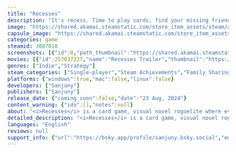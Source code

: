 ```yaml
---
title: "Recesses"
description: "It's recess. Time to play cards, find your missing friend, discover the meaning of life. The usual 5th grade playground stuff."
image: "https://shared.akamai.steamstatic.com/store_item_assets/steam/apps/3087810/header.jpg?t=1731966974"
capsule_image: "https://shared.akamai.steamstatic.com/store_item_assets/steam/apps/3087810/capsule_231x87.jpg?t=1731966974"
categories: game
steamid: 3087810
screenshots: [{"id":0,"path_thumbnail":"https://shared.akamai.steamstatic.com/store_item_assets/steam/apps/3087810/ss_282763e899baba1ff513d66a29f4d152a85f1a45.600x338.jpg?t=1731966974","path_full":"https://shared.akamai.steamstatic.com/store_item_assets/steam/apps/3087810/ss_282763e899baba1ff513d66a29f4d152a85f1a45.1920x1080.jpg?t=1731966974"},{"id":1,"path_thumbnail":"https://shared.akamai.steamstatic.com/store_item_assets/steam/apps/3087810/ss_48ba3f79e041c008ffabbf2d43cd10cfc8a98c09.600x338.jpg?t=1731966974","path_full":"https://shared.akamai.steamstatic.com/store_item_assets/steam/apps/3087810/ss_48ba3f79e041c008ffabbf2d43cd10cfc8a98c09.1920x1080.jpg?t=1731966974"},{"id":2,"path_thumbnail":"https://shared.akamai.steamstatic.com/store_item_assets/steam/apps/3087810/ss_c3c4ee86088b2654c1025d3c1961066f4bc4da02.600x338.jpg?t=1731966974","path_full":"https://shared.akamai.steamstatic.com/store_item_assets/steam/apps/3087810/ss_c3c4ee86088b2654c1025d3c1961066f4bc4da02.1920x1080.jpg?t=1731966974"},{"id":3,"path_thumbnail":"https://shared.akamai.steamstatic.com/store_item_assets/steam/apps/3087810/ss_837412234eb514685be2c83562920e3ed7692b72.600x338.jpg?t=1731966974","path_full":"https://shared.akamai.steamstatic.com/store_item_assets/steam/apps/3087810/ss_837412234eb514685be2c83562920e3ed7692b72.1920x1080.jpg?t=1731966974"},{"id":4,"path_thumbnail":"https://shared.akamai.steamstatic.com/store_item_assets/steam/apps/3087810/ss_9d11fb7e83ab5afbae313db8f8524fdef3801c30.600x338.jpg?t=1731966974","path_full":"https://shared.akamai.steamstatic.com/store_item_assets/steam/apps/3087810/ss_9d11fb7e83ab5afbae313db8f8524fdef3801c30.1920x1080.jpg?t=1731966974"},{"id":5,"path_thumbnail":"https://shared.akamai.steamstatic.com/store_item_assets/steam/apps/3087810/ss_5eed78bd329649c9f8fcfb77f090ed0a6c42d4c6.600x338.jpg?t=1731966974","path_full":"https://shared.akamai.steamstatic.com/store_item_assets/steam/apps/3087810/ss_5eed78bd329649c9f8fcfb77f090ed0a6c42d4c6.1920x1080.jpg?t=1731966974"},{"id":6,"path_thumbnail":"https://shared.akamai.steamstatic.com/store_item_assets/steam/apps/3087810/ss_cd0c3bda84324544eb9b995aa8c20c84ebb0dcde.600x338.jpg?t=1731966974","path_full":"https://shared.akamai.steamstatic.com/store_item_assets/steam/apps/3087810/ss_cd0c3bda84324544eb9b995aa8c20c84ebb0dcde.1920x1080.jpg?t=1731966974"}]
movies: [{"id":257037227,"name":"Recesses Trailer","thumbnail":"https://shared.akamai.steamstatic.com/store_item_assets/steam/apps/257037227/movie.293x165.jpg?t=1722610831","webm":{"480":"http://video.akamai.steamstatic.com/store_trailers/257037227/movie480_vp9.webm?t=1722610831","max":"http://video.akamai.steamstatic.com/store_trailers/257037227/movie_max_vp9.webm?t=1722610831"},"mp4":{"480":"http://video.akamai.steamstatic.com/store_trailers/257037227/movie480.mp4?t=1722610831","max":"http://video.akamai.steamstatic.com/store_trailers/257037227/movie_max.mp4?t=1722610831"},"highlight":true}]
genres: ["Indie","Strategy"]
steam_categories: ["Single-player","Steam Achievements","Family Sharing"]
platforms: {"windows":true,"mac":false,"linux":false}
developers: ["Sanjuny"]
publishers: ["Sanjuny"]
release_date: {"coming_soon":false,"date":"23 Aug, 2024"}
content_warning: {"ids":[],"notes":null}
about: "<i>Recesses</i> is a card game, visual novel roguelite where every day's outdoor break from elementary school is a new battle. Your best friend went missing, and now it's up to you to defeat all the weirdo kids she played Battaliens with at recess to find out what happened to her.  <br><br><u><strong>In this game, losing is good!</strong></u> You get to see new dialogue, try new strategies, and win or lose, you always get another booster pack of cards to strengthen your collection.  <br><br>Making it all the way from Monday to the boss of the playground on Friday is no easy task, but each day's victory brings you closer to the truth. <i>Although it may not be what you expected.</i><br><br>Features:<br><ul class=\"bb_ul\"><li> Music by CoZyro and Kasey Ozymy (<i>Jimmy and the Pulsating Mass</i>) that will make you go, &quot;Wow! The music in this game has no right to be that good.&quot; </li><li> Graphics that only <i>look</i> like they were drawn by a fifth grader. A grown up did draw them and he tried really hard. </li><li> 100 cards with unique abilities, art, combos, and flavor text. </li><li> Over 110,000 words of dialogue with multiple scenarios depending on your win/loss record. </li><li> More than 13 different elementary school opponents with their own strategies, theme songs, and surprisingly philosophical monologues. </li><li> At least 8 bird puns of varying quality. </li><li> And 1 goat.</li></ul><br>Recent reviews/comments:<br><ul class=\"bb_ul\"><li>&quot;Best RPG Deckbuilder I've seen in a while. Mechanically this game is what the Pokemon TCG should have been.&quot; (VLPN)</li><li>&quot;This game's a lot deeper than it looks on the surface, honestly I came for the cutesy card battling and have been amazed by the quality of the writing. Now I can't stop playing it just because I want to see more of what the characters have to say.&quot; (Ferdy)</li><li>&quot;I can't stress this enough; this is one of the most compelling narratives I've seen in YEARS.&quot; (supremelordender5705)</li><li>&quot;Recesses is the Dark Souls of Card Games.&quot; (Dr.Garushi)</li></ul><br><i>Main game playtime is approximately 15-30 hours, with hours of extra post-game challenge content. The Extended Demo is approximately 5-10 hours.</i> <br><br><strong>Mouse/Windows OS required for gameplay. Recesses has not been tested to play with controllers, Steam Deck, or other operating systems or hardware.</strong>"
detailed_description: "<i>Recesses</i> is a card game, visual novel roguelite where every day's outdoor break from elementary school is a new battle. Your best friend went missing, and now it's up to you to defeat all the weirdo kids she played Battaliens with at recess to find out what happened to her.  <br><br><u><strong>In this game, losing is good!</strong></u> You get to see new dialogue, try new strategies, and win or lose, you always get another booster pack of cards to strengthen your collection.  <br><br>Making it all the way from Monday to the boss of the playground on Friday is no easy task, but each day's victory brings you closer to the truth. <i>Although it may not be what you expected.</i><br><br>Features:<br><ul class=\"bb_ul\"><li> Music by CoZyro and Kasey Ozymy (<i>Jimmy and the Pulsating Mass</i>) that will make you go, &quot;Wow! The music in this game has no right to be that good.&quot; </li><li> Graphics that only <i>look</i> like they were drawn by a fifth grader. A grown up did draw them and he tried really hard. </li><li> 100 cards with unique abilities, art, combos, and flavor text. </li><li> Over 110,000 words of dialogue with multiple scenarios depending on your win/loss record. </li><li> More than 13 different elementary school opponents with their own strategies, theme songs, and surprisingly philosophical monologues. </li><li> At least 8 bird puns of varying quality. </li><li> And 1 goat.</li></ul><br>Recent reviews/comments:<br><ul class=\"bb_ul\"><li>&quot;Best RPG Deckbuilder I've seen in a while. Mechanically this game is what the Pokemon TCG should have been.&quot; (VLPN)</li><li>&quot;This game's a lot deeper than it looks on the surface, honestly I came for the cutesy card battling and have been amazed by the quality of the writing. Now I can't stop playing it just because I want to see more of what the characters have to say.&quot; (Ferdy)</li><li>&quot;I can't stress this enough; this is one of the most compelling narratives I've seen in YEARS.&quot; (supremelordender5705)</li><li>&quot;Recesses is the Dark Souls of Card Games.&quot; (Dr.Garushi)</li></ul><br><i>Main game playtime is approximately 15-30 hours, with hours of extra post-game challenge content. The Extended Demo is approximately 5-10 hours.</i> <br><br><strong>Mouse/Windows OS required for gameplay. Recesses has not been tested to play with controllers, Steam Deck, or other operating systems or hardware.</strong>"
languages: "English"
reviews: null
support_info: {"url":"https://bsky.app/profile/sanjuny.bsky.social","email":""}
---
```


